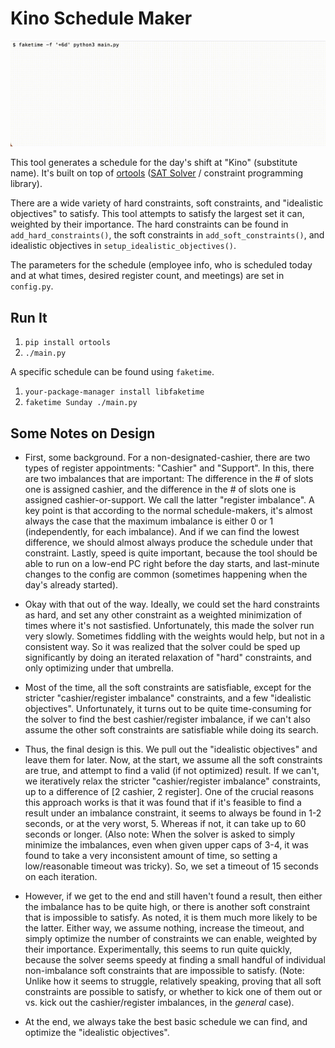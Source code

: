 # Kino Schedule Maker

![Gif of tool generating schedule for Sunday](recording.gif)

This tool generates a schedule for the day's shift at "Kino" (substitute name). It's built on top of [ortools](https://github.com/google/or-tools) ([SAT Solver](https://en.wikipedia.org/wiki/SAT_solver) / constraint programming library).

There are a wide variety of hard constraints, soft constraints, and "idealistic objectives" to satisfy. This tool attempts to satisfy the largest set it can, weighted by their importance. The hard constraints can be found in `add_hard_constraints()`, the soft constraints in `add_soft_constraints()`, and idealistic objectives in `setup_idealistic_objectives()`.

The parameters for the schedule (employee info, who is scheduled today and at what times, desired register count, and meetings) are set in `config.py`.

## Run It

1. `pip install ortools`
2. `./main.py`

A specific schedule can be found using `faketime`.

1. `your-package-manager install libfaketime`
2. `faketime Sunday ./main.py`

## Some Notes on Design

* First, some background. For a non-designated-cashier, there are two types of register appointments: "Cashier" and "Support". In this, there are two imbalances that are important: The difference in the # of slots one is assigned cashier, and the difference in the # of slots one is assigned cashier-or-support. We call the latter "register imbalance". A key point is that according to the normal schedule-makers, it's almost always the case that the maximum imbalance is either 0 or 1 (independently, for each imbalance). And if we can find the lowest difference, we should almost always produce the schedule under that constraint. Lastly, speed is quite important, because the tool should be able to run on a low-end PC right before the day starts, and last-minute changes to the config are common (sometimes happening when the day's already started).

* Okay with that out of the way. Ideally, we could set the hard constraints as hard, and set any other constraint as a weighted minimization of times where it's not sastisfied. Unfortunately, this made the solver run very slowly. Sometimes fiddling with the weights would help, but not in a consistent way. So it was realized that the solver could be sped up significantly by doing an iterated relaxation of "hard" constraints, and only optimizing under that umbrella.

* Most of the time, all the soft constraints are satisfiable, except for the stricter "cashier/register imbalance" constraints, and a few "idealistic objectives". Unfortunately, it turns out to be quite time-consuming for the solver to find the best cashier/register imbalance, if we can't also assume the other soft constraints are satisfiable while doing its search.

* Thus, the final design is this. We pull out the "idealistic objectives" and leave them for later. Now, at the start, we assume all the soft constraints are true, and attempt to find a valid (if not optimized) result. If we can't, we iteratively relax the stricter "cashier/register imbalance" constraints, up to a difference of [2 cashier, 2 register]. One of the crucial reasons this approach works is that it was found that if it's feasible to find a result under an imbalance constraint, it seems to always be found in 1-2 seconds, or at the very worst, 5. Whereas if not, it can take up to 60 seconds or longer. (Also note: When the solver is asked to simply minimize the imbalances, even when given upper caps of 3-4, it was found to take a very inconsistent amount of time, so setting a low/reasonable timeout was tricky). So, we set a timeout of 15 seconds on each iteration.

* However, if we get to the end and still haven't found a result, then either the imbalance has to be quite high, or there is another soft constraint that is impossible to satisfy. As noted, it is them much more likely to be the latter. Either way, we assume nothing, increase the timeout, and simply optimize the number of constraints we can enable, weighted by their importance. Experimentally, this seems to run quite quickly, because the solver seems speedy at finding a small handful of individual non-imbalance soft constraints that are impossible to satisfy. (Note: Unlike how it seems to struggle, relatively speaking, proving that all soft constraints are possible to satisfy, or whether to kick one of them out or vs. kick out the cashier/register imbalances, in the *general* case).

* At the end, we always take the best basic schedule we can find, and optimize the "idealistic objectives".
